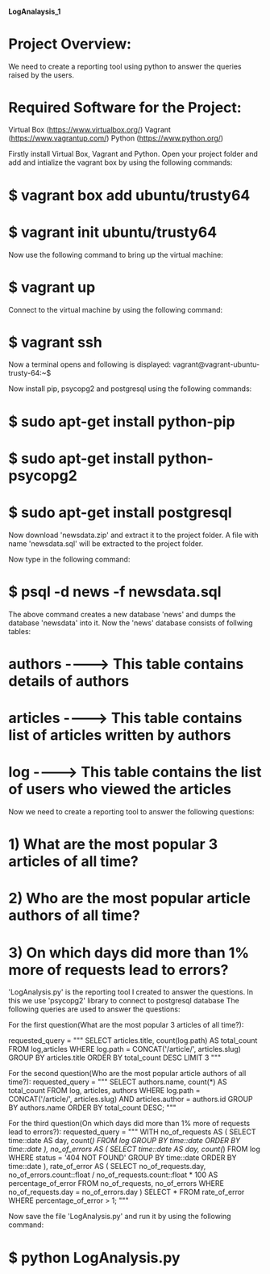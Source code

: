 #### LogAnalaysis_1

# Project Overview:
We need to create a reporting tool using python to answer the queries raised by the users.

# Required Software for the Project:
Virtual Box (https://www.virtualbox.org/)
Vagrant (https://www.vagrantup.com/)
Python (https://www.python.org/)

Firstly install Virtual Box, Vagrant and Python.
Open your project folder and add and intialize the vagrant box by using the following commands:
# $ vagrant box add ubuntu/trusty64
# $ vagrant init ubuntu/trusty64

Now use the following command to bring up the virtual machine:
# $ vagrant up

Connect to the virtual machine by using the following command:
# $ vagrant ssh

Now a terminal opens and following is displayed:
vagrant@vagrant-ubuntu-trusty-64:~$

Now install pip, psycopg2 and postgresql using the following commands:
# $ sudo apt-get install python-pip
# $ sudo apt-get install python-psycopg2
# $ sudo apt-get install postgresql 

Now download 'newsdata.zip' and extract it to the project folder.
A file with name 'newsdata.sql' will be extracted to the project folder.

Now type in the following command:
# $ psql -d news -f newsdata.sql

The above command creates a new database 'news' and dumps the database 'newsdata' into it.
Now the 'news' database consists of follwing tables:

# authors ----> This table contains details of authors
# articles ----> This table contains list of articles written by authors
# log ----> This table contains the list of users who viewed the articles

Now we need to create a reporting tool to answer the following questions:
# 1) What are the most popular 3 articles of all time?
# 2) Who are the most popular article authors of all time?
# 3) On which days did more than 1% more of requests lead to errors?

'LogAnalysis.py' is the reporting tool I created to answer the questions.
In this we use 'psycopg2' library to connect to postgresql database
The following queries are used to answer the questions:

For the first question(What are the most popular 3 articles of all time?):

requested_query = """ SELECT articles.title, count(log.path) AS total_count FROM   log,articles
            WHERE  log.path = CONCAT('/article/', articles.slug) GROUP BY articles.title
            ORDER BY total_count DESC LIMIT 3 """

For the second question(Who are the most popular article authors of all time?):
requested_query = """
            SELECT authors.name, count(*)
            AS total_count
            FROM   log, articles, authors
            WHERE  log.path = CONCAT('/article/', articles.slug)
            AND articles.author = authors.id
            GROUP BY authors.name
            ORDER BY total_count DESC;
            """    
    
For the third question(On which days did more than 1% more of requests lead to errors?):
requested_query = """
            WITH no_of_requests AS (
                SELECT time::date 
                AS day, 
                count(*) FROM log
                GROUP BY time::date
                ORDER BY time::date
              ), 
              no_of_errors AS (
                SELECT time::date AS day, count(*) FROM log
                WHERE status = '404 NOT FOUND'
                GROUP BY time::date
                ORDER BY time::date
              ),
              rate_of_error AS (
                SELECT no_of_requests.day, no_of_errors.count::float / no_of_requests.count::float * 100
                AS percentage_of_error
                FROM no_of_requests, no_of_errors
                WHERE no_of_requests.day = no_of_errors.day
              )
            SELECT * FROM rate_of_error WHERE percentage_of_error > 1;
    """

Now save the file 'LogAnalysis.py' and run it by using the following command:
# $ python LogAnalysis.py
   
